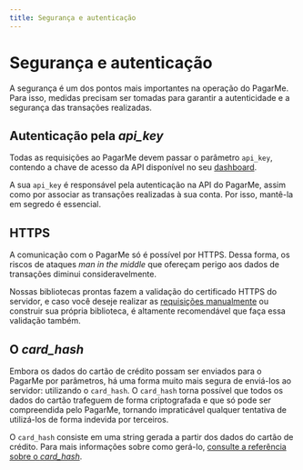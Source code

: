 ```yaml
---
title: Segurança e autenticação
---
```


# Segurança e autenticação

A segurança é um dos pontos mais importantes na operação do PagarMe. Para isso, medidas precisam ser tomadas para garantir a autenticidade e a segurança das transações realizadas.

## Autenticação pela *api_key*

Todas as requisições ao PagarMe devem passar o parâmetro `api_key`, contendo a chave de acesso da API disponível no seu [dashboard](https://dashboard.pagar.me).

A sua `api_key` é responsável pela autenticação na API do PagarMe, assim como por associar as transações realizadas à sua conta. Por isso, mantê-la em segredo é essencial.

## HTTPS

A comunicação com o PagarMe só é possível por HTTPS. Dessa forma, os riscos de ataques _man in the middle_ que ofereçam perigo aos dados de transações diminui consideravelmente.

Nossas bibliotecas prontas fazem a validação do certificado HTTPS do servidor, e caso você deseje realizar as [requisições manualmente](/restful-api/examples) ou construir sua própria biblioteca, é altamente recomendável que faça essa validação também.

## O *card_hash*

Embora os dados do cartão de crédito possam ser enviados para o PagarMe por parâmetros, há uma forma muito mais segura de enviá-los ao servidor: utilizando o `card_hash`. O `card_hash` torna possível que todos os dados do cartão trafeguem de forma criptografada e que só pode ser compreendida pelo PagarMe, tornando impraticável qualquer tentativa de utilizá-los de forma indevida por terceiros.

O `card_hash` consiste em uma string gerada a partir dos dados do cartão de crédito. Para mais informações sobre como gerá-lo, [consulte a referência sobre o *card_hash*](/restful-api/card-hash).
